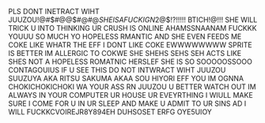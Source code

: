 PLS DONT INETRACT WIHT JUUZOU!@#$#@@$#@#$@ SHE IS A FUCKIGN2$@$!?!!!!! BTICH!@!!! SHE WILL TRICK U INTO THINKING UR CRUSH IS ONLINE AHAMSSNAANAM FUCKKK YOUUU SO MUCH YO HOPELESS RMANTIC AND SHE EVEN FEEDS ME COKE LIKE WHATR THE EFF I DONT LIKE COKE EWWWWWWWW SPRITE IS BETTER IM ALLERGIC TO COKWE SHE SHEHS SEHS SEH ACTS LIKE SHES NOT A HOPELESS ROMATNIC HERSLEF SHE IS SO SOOOOOSSOOO CONTAGOUIUS IF U SEE THIS DO NOT INTWRACT WIHT JUUZOU SUUZUYA AKA RITSU SAKUMA AKAA SOU HIYORI EFF YOU IM OGNNA CHOKICHOKICHOKI WA YOUR ASS RN JUUZOU U BETTER WATCH OUT IM ALWAYS IN YOUR COMPUTER UR HOUSE UR EVEYRTHING I WIULL MAKE SURE I COME FOR U IN UR SLEEP AND MAKE U ADMIT TO UR SINS AD I WILL FUCKKCVOIREJR8Y894EH DUHSOSET ERFG OYE5UIOY